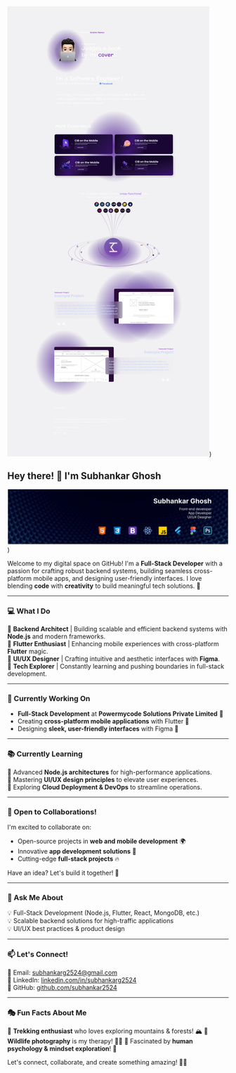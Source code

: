 ![Alt text](./Portfolio.png))


## Hey there! 👋 I'm Subhankar Ghosh
![Alt text](./1724133472297.jpg))

Welcome to my digital space on GitHub! I'm a **Full-Stack Developer** with a passion for crafting robust backend systems, building seamless cross-platform mobile apps, and designing user-friendly interfaces. I love blending **code** with **creativity** to build meaningful tech solutions. 🚀

---

### 💻 What I Do
🔹 **Backend Architect** | Building scalable and efficient backend systems with **Node.js** and modern frameworks.<br>
🔹 **Flutter Enthusiast** | Enhancing mobile experiences with cross-platform **Flutter** magic.<br>
🔹 **UI/UX Designer** | Crafting intuitive and aesthetic interfaces with **Figma**.<br>
🔹 **Tech Explorer** | Constantly learning and pushing boundaries in full-stack development.

---

### 🚀 Currently Working On
- **Full-Stack Development** at **Powermycode Solutions Private Limited** 🏢
- Creating **cross-platform mobile applications** with Flutter 📱
- Designing **sleek, user-friendly interfaces** with Figma 🎨

---

### 📚 Currently Learning
📌 Advanced **Node.js architectures** for high-performance applications.<br>
📌 Mastering **UI/UX design principles** to elevate user experiences.<br>
📌 Exploring **Cloud Deployment & DevOps** to streamline operations.

---

### 🤝 Open to Collaborations!
I'm excited to collaborate on:
- Open-source projects in **web and mobile development** 🌍
- Innovative **app development solutions** 📲
- Cutting-edge **full-stack projects** 🔥

Have an idea? Let's build it together! 🚀

---

### 💬 Ask Me About
💡 Full-Stack Development (Node.js, Flutter, React, MongoDB, etc.)<br>
💡 Scalable backend solutions for high-traffic applications<br>
💡 UI/UX best practices & product design

---

### 📫 Let's Connect!
📧 Email: [subhankarg2524@gmail.com](mailto:subhankarg2524@gmail.com)<br>
💼 LinkedIn: [linkedin.com/in/subhankarg2524](https://linkedin.com/in/subhankarg2524)<br>
🚀 GitHub: [github.com/subhankar2524](https://github.com/subhankar2524)

---

### 🎭 Fun Facts About Me
🎒 **Trekking enthusiast** who loves exploring mountains & forests! 🏔️
📸 **Wildlife photography** is my therapy! 🦉🐅
🧠 Fascinated by **human psychology & mindset exploration**! 🧩

Let's connect, collaborate, and create something amazing! 💙✨

